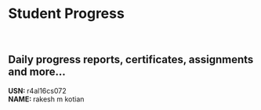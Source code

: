 # Student Progress
<br>

## Daily progress reports, certificates, assignments and more...

<b> USN: </b> r4al16cs072    <br>
<b> NAME: </b>  rakesh m kotian
